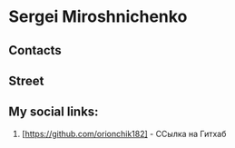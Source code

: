 # Sergei Miroshnichenko
## Contacts
## Street
## My social links:
1. [https://github.com/orionchik182] - ССылка на Гитхаб
